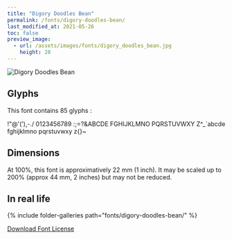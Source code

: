 ```yaml
---
title: "Digory Doodles Bean"
permalink: /fonts/digory-doodles-bean/
last_modified_at: 2021-05-26
toc: false
preview_image:
  - url: /assets/images/fonts/digory_doodles_bean.jpg
    height: 28
---
```

![Digory Doodles Bean](/assets/images/fonts/digory_doodles_bean.jpg)

## Glyphs

This font contains 85 glyphs :

	
!"@'(’),-./
0123456789
:;=?&ABCDE
FGHIJKLMNO
PQRSTUVWXY
Z\^_`abcde
fghijklmno
pqrstuvwxy
z{}~

## Dimensions
At 100%, this font is approximatively 22 mm (1 inch).
It may be scaled up to 200% (approx 44 mm, 2 inches) but may not be reduced.

## In real life

{% include folder-galleries path="fonts/digory-doodles-bean/" %}

[Download Font License](https://github.com/inkstitch/inkstitch/tree/main/fonts/digory_doodles_bean/LICENSE)

